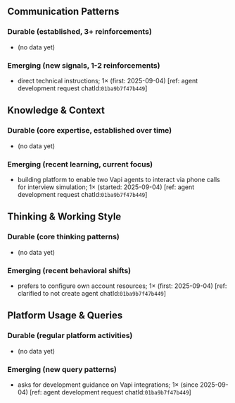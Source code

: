 ## Communication Patterns
### Durable (established, 3+ reinforcements)
- (no data yet)

### Emerging (new signals, 1-2 reinforcements)
- direct technical instructions; 1× (first: 2025-09-04) [ref: agent development request chatId:`01ba9b7f47b449`]

## Knowledge & Context
### Durable (core expertise, established over time)
- (no data yet)

### Emerging (recent learning, current focus)
- building platform to enable two Vapi agents to interact via phone calls for interview simulation; 1× (started: 2025-09-04) [ref: agent development request chatId:`01ba9b7f47b449`]

## Thinking & Working Style
### Durable (core thinking patterns)
- (no data yet)

### Emerging (recent behavioral shifts)
- prefers to configure own account resources; 1× (first: 2025-09-04) [ref: clarified to not create agent chatId:`01ba9b7f47b449`]

## Platform Usage & Queries
### Durable (regular platform activities)
- (no data yet)

### Emerging (new query patterns)
- asks for development guidance on Vapi integrations; 1× (since 2025-09-04) [ref: agent development request chatId:`01ba9b7f47b449`]